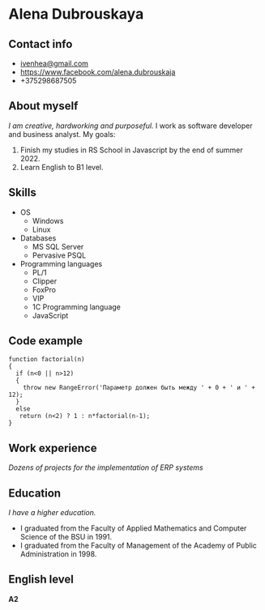 # Alena Dubrouskaya
## Contact info
- ivenhea@gmail.com
- https://www.facebook.com/alena.dubrouskaja
- +375298687505

## About myself

_I am creative, hardworking and purposeful._
I work as software developer and business analyst.
My goals:
1. Finish my studies in RS School in Javascript by the end of summer 2022.
1. Learn English to B1 level.
## Skills
- OS
  - Windows
  - Linux
- Databases
  - MS SQL Server
  - Pervasive PSQL
- Programming languages
  - PL/1
  - Clipper
  - FoxPro
  - VIP
  - 1C Programming language
  - JavaScript
## Code example
```
function factorial(n)
{
  if (n<0 || n>12)
  {
    throw new RangeError('Параметр должен быть между ' + 0 + ' и ' + 12);
  }
  else
   return (n<2) ? 1 : n*factorial(n-1);
}
```
## Work experience
_Dozens of projects for the implementation of ERP systems_
## Education
_I have a higher education._
- I graduated from the Faculty of Applied Mathematics and Computer Science of the BSU in 1991.
- I graduated from the Faculty of Management of the Academy of Public Administration in 1998.
## English level
**A2**
